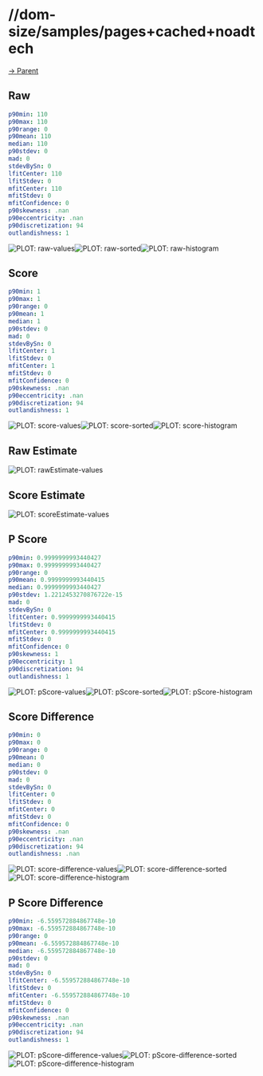 
# //dom-size/samples/pages+cached+noadtech

[→ Parent](../..)


## Raw


```yaml
p90min: 110
p90max: 110
p90range: 0
p90mean: 110
median: 110
p90stdev: 0
mad: 0
stdevBySn: 0
lfitCenter: 110
lfitStdev: 0
mfitCenter: 110
mfitStdev: 0
mfitConfidence: 0
p90skewness: .nan
p90eccentricity: .nan
p90discretization: 94
outlandishness: 1

```

![PLOT: raw-values](./raw/values.svg)![PLOT: raw-sorted](./raw/sorted.svg)![PLOT: raw-histogram](./raw/histogram.svg)
## Score


```yaml
p90min: 1
p90max: 1
p90range: 0
p90mean: 1
median: 1
p90stdev: 0
mad: 0
stdevBySn: 0
lfitCenter: 1
lfitStdev: 0
mfitCenter: 1
mfitStdev: 0
mfitConfidence: 0
p90skewness: .nan
p90eccentricity: .nan
p90discretization: 94
outlandishness: 1

```

![PLOT: score-values](./score/values.svg)![PLOT: score-sorted](./score/sorted.svg)![PLOT: score-histogram](./score/histogram.svg)
## Raw Estimate

![PLOT: rawEstimate-values](./rawEstimate/values.svg)
## Score Estimate

![PLOT: scoreEstimate-values](./scoreEstimate/values.svg)
## P Score


```yaml
p90min: 0.9999999993440427
p90max: 0.9999999993440427
p90range: 0
p90mean: 0.9999999993440415
median: 0.9999999993440427
p90stdev: 1.2212453270876722e-15
mad: 0
stdevBySn: 0
lfitCenter: 0.9999999993440415
lfitStdev: 0
mfitCenter: 0.9999999993440415
mfitStdev: 0
mfitConfidence: 0
p90skewness: 1
p90eccentricity: 1
p90discretization: 94
outlandishness: 1

```

![PLOT: pScore-values](./pScore/values.svg)![PLOT: pScore-sorted](./pScore/sorted.svg)![PLOT: pScore-histogram](./pScore/histogram.svg)
## Score Difference


```yaml
p90min: 0
p90max: 0
p90range: 0
p90mean: 0
median: 0
p90stdev: 0
mad: 0
stdevBySn: 0
lfitCenter: 0
lfitStdev: 0
mfitCenter: 0
mfitStdev: 0
mfitConfidence: 0
p90skewness: .nan
p90eccentricity: .nan
p90discretization: 94
outlandishness: .nan

```

![PLOT: score-difference-values](./score-difference/values.svg)![PLOT: score-difference-sorted](./score-difference/sorted.svg)![PLOT: score-difference-histogram](./score-difference/histogram.svg)
## P Score Difference


```yaml
p90min: -6.559572884867748e-10
p90max: -6.559572884867748e-10
p90range: 0
p90mean: -6.559572884867748e-10
median: -6.559572884867748e-10
p90stdev: 0
mad: 0
stdevBySn: 0
lfitCenter: -6.559572884867748e-10
lfitStdev: 0
mfitCenter: -6.559572884867748e-10
mfitStdev: 0
mfitConfidence: 0
p90skewness: .nan
p90eccentricity: .nan
p90discretization: 94
outlandishness: 1

```

![PLOT: pScore-difference-values](./pScore-difference/values.svg)![PLOT: pScore-difference-sorted](./pScore-difference/sorted.svg)![PLOT: pScore-difference-histogram](./pScore-difference/histogram.svg)